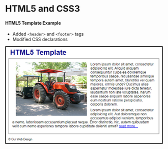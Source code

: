 # HTML5 and CSS3

#### HTML5 Template Example

- Added `<header>` and `<footer>` tags
- Modified CSS declarations

![Example](/murach-html5-css3/ch-1/ch-1-screenshot.png "HTML5 Template")










